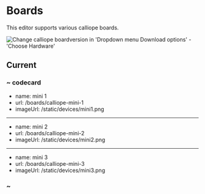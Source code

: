 # Boards

This editor supports various calliope boards.

![Change calliope boardversion in 'Dropdown menu Download options' - 'Choose Hardware'](/static/devices/hardware_waehlen.gif)

## Current

### ~ codecard

* name: mini 1
* url: /boards/calliope-mini-1
* imageUrl: /static/devices/mini1.png

---

* name: mini 2
* url: /boards/calliope-mini-2
* imageUrl: /static/devices/mini2.png

---

* name: mini 3
* url: /boards/calliope-mini-3
* imageUrl: /static/devices/mini3.png

### ~
